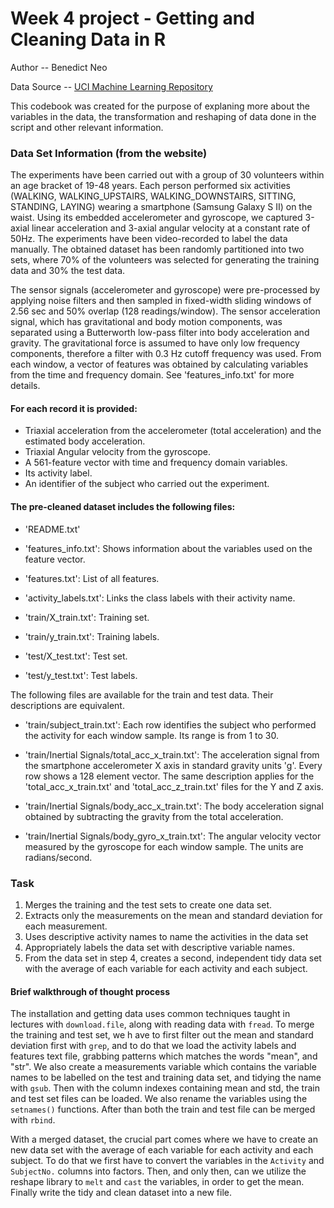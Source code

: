 # Week 4 project -  Getting and Cleaning Data in R
Author -- Benedict Neo

Data Source -- [UCI Machine Learning Repository](http://archive.ics.uci.edu/ml/datasets/Human+Activity+Recognition+Using+Smartphones)

This codebook was created for the purpose of explaning more about the variables in the data, the transformation and 
reshaping of data done in the script and other relevant information. 

### Data Set Information (from the website)
The experiments have been carried out with a group of 30 volunteers within an age bracket of 19-48 years. Each person performed six activities (WALKING, WALKING_UPSTAIRS, WALKING_DOWNSTAIRS, SITTING, STANDING, LAYING) wearing a smartphone (Samsung Galaxy S II) on the waist. Using its embedded accelerometer and gyroscope, we captured 3-axial linear acceleration and 3-axial angular velocity at a constant rate of 50Hz. The experiments have been video-recorded to label the data manually. The obtained dataset has been randomly partitioned into two sets, where 70% of the volunteers was selected for generating the training data and 30% the test data. 

The sensor signals (accelerometer and gyroscope) were pre-processed by applying noise filters and then sampled in fixed-width sliding windows of 2.56 sec and 50% overlap (128 readings/window). The sensor acceleration signal, which has gravitational and body motion components, was separated using a Butterworth low-pass filter into body acceleration and gravity. The gravitational force is assumed to have only low frequency components, therefore a filter with 0.3 Hz cutoff frequency was used. From each window, a vector of features was obtained by calculating variables from the time and frequency domain. See 'features_info.txt' for more details. 

#### For each record it is provided:

- Triaxial acceleration from the accelerometer (total acceleration) and the estimated body acceleration.
- Triaxial Angular velocity from the gyroscope. 
- A 561-feature vector with time and frequency domain variables. 
- Its activity label. 
- An identifier of the subject who carried out the experiment.

#### The pre-cleaned dataset includes the following files:

- 'README.txt'

- 'features_info.txt': Shows information about the variables used on the feature vector.

- 'features.txt': List of all features.

- 'activity_labels.txt': Links the class labels with their activity name.

- 'train/X_train.txt': Training set.

- 'train/y_train.txt': Training labels.

- 'test/X_test.txt': Test set.

- 'test/y_test.txt': Test labels.

The following files are available for the train and test data. Their descriptions are equivalent. 

- 'train/subject_train.txt': Each row identifies the subject who performed the activity for each window sample. Its range is from 1 to 30. 

- 'train/Inertial Signals/total_acc_x_train.txt': The acceleration signal from the smartphone accelerometer X axis in standard gravity units 'g'. Every row shows a 128 element vector. The same description applies for the 'total_acc_x_train.txt' and 'total_acc_z_train.txt' files for the Y and Z axis. 

- 'train/Inertial Signals/body_acc_x_train.txt': The body acceleration signal obtained by subtracting the gravity from the total acceleration. 

- 'train/Inertial Signals/body_gyro_x_train.txt': The angular velocity vector measured by the gyroscope for each window sample. The units are radians/second. 


### Task 
1. Merges the training and the test sets to create one data set.
2. Extracts only the measurements on the mean and standard deviation for each measurement.
3. Uses descriptive activity names to name the activities in the data set
4. Appropriately labels the data set with descriptive variable names.
5. From the data set in step 4, creates a second, independent tidy data set with the average of each variable for each activity and each subject.

#### Brief walkthrough of thought process
The installation and getting data uses common techniques taught in lectures with `download.file`, along with reading data with `fread`. To merge the training and test set, we h ave to first filter out the mean and standard deviation first with `grep`, and to do that we load the activity labels and features text file, grabbing patterns which matches the words "mean", and "str". We also create a measurements variable which contains the variable names to be labelled on the test and training data set, and tidying the name with `gsub`. Then with the column indexes containing mean and std, the train and test set files can be loaded. We also rename the variables using the `setnames()` functions. After than both the train and test file can be merged with `rbind`. 

With a merged dataset, the crucial part comes where we have to create an new data set with the average of each variable for each activity and each subject. To do that we first have to convert the variables in the `Activity` and `SubjectNo.` columns into factors. Then, and only then, can we utilize the reshape library to `melt` and `cast` the variables, in order to get the mean. Finally write the tidy and clean dataset into a new file.
